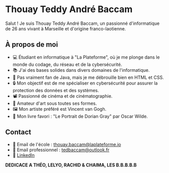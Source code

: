# Thouay Teddy André Baccam

Salut ! Je suis Thouay Teddy André Baccam, un passionné d'informatique de 26 ans vivant à Marseille et d'origine franco-laotienne.

## À propos de moi

- 💻 Étudiant en informatique à "La Plateforme", où je me plonge dans le monde du codage, du réseau et de la cybersécurité.
- 📚 J'ai des bases solides dans divers domaines de l'informatique.
- 🚫 Pas vraiment fan de Java, mais je me débrouille bien en HTML et CSS.
- 🔒 Mon objectif est de me spécialiser en cybersécurité pour assurer la protection des données et des systèmes.
- 📽️ Passionné de cinéma et de cinématographie.
- 🎨 Amateur d'art sous toutes ses formes.
- 🖼️ Mon artiste préféré est Vincent van Gogh.
- 📖 Mon livre favori : "Le Portrait de Dorian Gray" par Oscar Wilde.

## Contact

- 📧 Email de l'école : [thouay.baccam@laplateforme.io](mailto:thouay.baccam@laplateforme.io)
- 📧 Email professionnel : [tedbaccam@outlook.fr](mailto:tedbaccam@outlook.fr)
- 🔗 [LinkedIn](https://www.linkedin.com/in/thouay-baccam-a6ab21297)

**DEDICACE A THÉO, LELYO, RACHID & CHAIMA, LES B.B.B.B.B**
